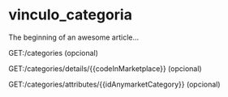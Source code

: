 # vinculo_categoria

The beginning of an awesome article...

GET:/categories (opcional)

GET:/categories/details/{{codeInMarketplace}} (opcional)

GET:/categories/attributes/{{idAnymarketCategory}} (opcional)